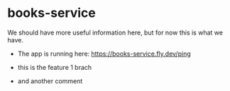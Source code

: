 # books-service

We should have more useful information here, but for now this is what we have.

- The app is running here: https://books-service.fly.dev/ping

- this is the feature 1 brach

- and another comment
